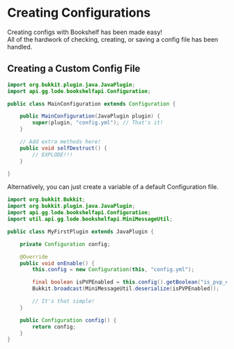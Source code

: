 # Creating Configurations
Creating configs with Bookshelf has been made easy!<br>
All of the hardwork of checking, creating, or saving a config file has been handled.

## Creating a Custom Config File

```java
import org.bukkit.plugin.java.JavaPlugin;
import api.gg.lode.bookshelfapi.Configuration;

public class MainConfiguration extends Configuration {

    public MainConfiguration(JavaPlugin plugin) {
        super(plugin, "config.yml"); // That's it!
    }

    // Add extra methods here!
    public void selfDestruct() {
        // EXPLODE!!!
    }

}
```

Alternatively, you can just create a variable of a default Configuration file.

```java
import org.bukkit.Bukkit;
import org.bukkit.plugin.java.JavaPlugin;
import api.gg.lode.bookshelfapi.Configuration;
import util.api.gg.lode.bookshelfapi.MiniMessageUtil;

public class MyFirstPlugin extends JavaPlugin {

    private Configuration config;

    @Override
    public void onEnable() {
        this.config = new Configuration(this, "config.yml");

        final boolean isPVPEnabled = this.config().getBoolean("is_pvp_enabled");
        Bukkit.broadcast(MiniMessageUtil.deserialize(isPVPEnabled));

        // It's that simple!
    }

    public Configuration config() {
        return config;
    }
}
```